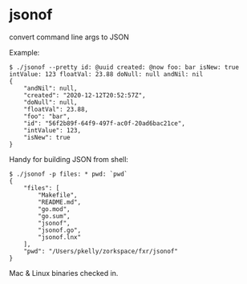 # jsonof

convert command line args to JSON

Example:

    $ ./jsonof --pretty id: @uuid created: @now foo: bar isNew: true intValue: 123 floatVal: 23.88 doNull: null andNil: nil
    {
        "andNil": null,
        "created": "2020-12-12T20:52:57Z",
        "doNull": null,
        "floatVal": 23.88,
        "foo": "bar",
        "id": "56f2b89f-64f9-497f-ac0f-20ad6bac21ce",
        "intValue": 123,
        "isNew": true
    }

Handy for building JSON from shell:

    $ ./jsonof -p files: * pwd: `pwd`
    {
        "files": [
            "Makefile",
            "README.md",
            "go.mod",
            "go.sum",
            "jsonof",
            "jsonof.go",
            "jsonof.lnx"
        ],
        "pwd": "/Users/pkelly/zorkspace/fxr/jsonof"
    }

Mac & Linux binaries checked in.
